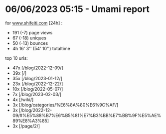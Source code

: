 # 06/06/2023 05:15 - Umami report
for www.shifeiti.com [24h] :

 - 191 (-7) page views
 - 67 (-18) uniques
 - 50 (-13) bounces
 - 4h 16' 3'' (54' 10'') totaltime


top 10 urls:
 - 47x [/blog/2022-12-09/]
 - 39x [/]
 - 35x [/blog/2023-01-12/]
 - 23x [/blog/2022-12-22/]
 - 10x [/blog/2022-05-07/]
 - 7x [/blog/2023-02-03/]
 - 4x [/wiki/]
 - 3x [/blog/categories/%E6%8A%80%E6%9C%AF/]
 - 3x [/blog/2022-12-09/#%E5%88%B7%E6%B5%81%E7%B3%BB%E7%BB%9F%E5%AE%89%E8%A3%85]
 - 3x [/page/2/]


